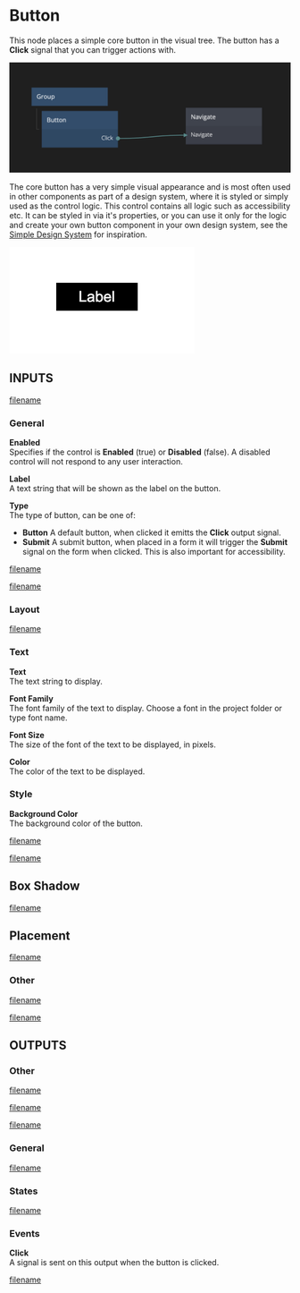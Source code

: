 # Button

This node places a simple core button in the visual tree. The button has a **Click** signal that you can trigger actions with.

<div class="ndl-images">
    <img src="/nodes/visual/button.png" class="ndl-image large"></img>  
</div>

The core button has a very simple visual appearance and is most often used in other components as part of a design system, where it is styled or simply used as the control logic. This control contains all logic such as accessibility etc. It can be styled in via it's properties, or you can use it only for the logic and create your own button component in your own design system, see the [Simple Design System](/modules/sds-v3/) for inspiration.

<div class="ndl-images">
    <img src="/nodes/visual/button-1.png" class="ndl-image small"></img>  
</div>

## INPUTS

[filename](./margin-and-padding.md ':include')

### General

**Enabled**  
Specifies if the control is **Enabled** (true) or **Disabled** (false). A disabled control will not respond to any user interaction.

**Label**  
A text string that will be shown as the label on the button.

**Type**  
The type of button, can be one of:

- **Button** A default button, when clicked it emitts the **Click** output signal.
- **Submit** A submit button, when placed in a form it will trigger the **Submit** signal on the form when clicked. This is also important for accessibility.

[filename](./alignment.md ':include')

[filename](./size-mode-and-dimensions.md ':include')

### Layout

[filename](./position.md ':include')

### Text

**Text**  
The text string to display.

**Font Family**  
The font family of the text to display. Choose a font in the project folder or type font name.

**Font Size**  
The size of the font of the text to be displayed, in pixels.

**Color**  
The color of the text to be displayed.

### Style

**Background Color**  
The background color of the button.

[filename](./visibility-styles.md ':include')

[filename](./bg-and-border-styles.md ':include')

## Box Shadow

[filename](./box-shadow-styles.md ':include')

## Placement  

[filename](./placement-styles.md ':include')


### Other

[filename](./pointer-events-and-mounted.md ':include')


[filename](../advanced-style.md ':include')


## OUTPUTS

### Other  
[filename](./child-index-and-this-outputs.md ':include')

[filename](./bounding-box-outputs.md ':include')

[filename](./mounted-outputs.md ':include')

### General  
[filename](./control-id-output.md ':include')

### States   

[filename](./control-states-outputs.md ':include')

### Events

**Click**  
A signal is sent on this output when the button is clicked.

[filename](./control-events-outputs.md ':include')

